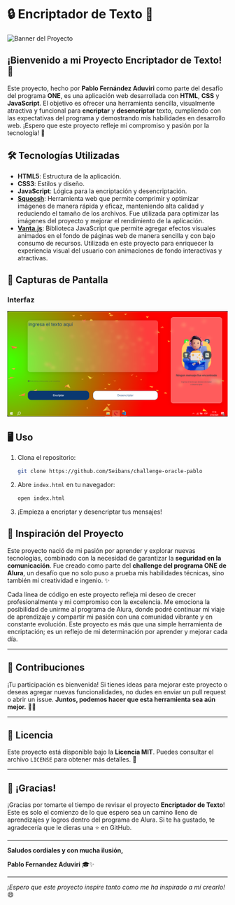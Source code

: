 # 🔒 Encriptador de Texto 🔐

![Banner del Proyecto](./assets/banner.png)

## ¡Bienvenido a mi Proyecto **Encriptador de Texto**! 🌟

Este proyecto, hecho por **Pablo Fernández Aduviri** como parte del desafío del programa **ONE**, es una aplicación web desarrollada con **HTML**, **CSS** y **JavaScript**. El objetivo es ofrecer una herramienta sencilla, visualmente atractiva y funcional para **encriptar** y **desencriptar** texto, cumpliendo con las expectativas del programa y demostrando mis habilidades en desarrollo web. ¡Espero que este proyecto refleje mi compromiso y pasión por la tecnología! 🌟

## 🛠️ Tecnologías Utilizadas

- **HTML5**: Estructura de la aplicación.
- **CSS3**: Estilos y diseño.
- **JavaScript**: Lógica para la encriptación y desencriptación.
- **[Squoosh](https://squoosh.app/)**: Herramienta web que permite comprimir y optimizar imágenes de manera rápida y eficaz, manteniendo alta calidad y reduciendo el tamaño de los archivos. Fue utilizada para optimizar las imágenes del proyecto y mejorar el rendimiento de la aplicación.
- **[Vanta.js](https://www.vantajs.com/)**: Biblioteca JavaScript que permite agregar efectos visuales animados en el fondo de páginas web de manera sencilla y con bajo consumo de recursos. Utilizada en este proyecto para enriquecer la experiencia visual del usuario con animaciones de fondo interactivas y atractivas.



## 📸 Capturas de Pantalla

### Interfaz

![Encriptación](./img/captura.png)
## 🖥️ Uso

1. Clona el repositorio:

    ```bash
    git clone https://github.com/Seibans/challenge-oracle-pablo
    ```

2. Abre `index.html` en tu navegador:

    ```bash
    open index.html
    ```

3. ¡Empieza a encriptar y desencriptar tus mensajes!

## 🧠 Inspiración del Proyecto

Este proyecto nació de mi pasión por aprender y explorar nuevas tecnologías, combinado con la necesidad de garantizar la **seguridad en la comunicación**. Fue creado como parte del **challenge del programa ONE de Alura**, un desafío que no solo puso a prueba mis habilidades técnicas, sino también mi creatividad e ingenio. ✨

Cada línea de código en este proyecto refleja mi deseo de crecer profesionalmente y mi compromiso con la excelencia. Me emociona la posibilidad de unirme al programa de Alura, donde podré continuar mi viaje de aprendizaje y compartir mi pasión con una comunidad vibrante y en constante evolución. Este proyecto es más que una simple herramienta de encriptación; es un reflejo de mi determinación por aprender y mejorar cada día.

---

## 🤝 Contribuciones

¡Tu participación es bienvenida! Si tienes ideas para mejorar este proyecto o deseas agregar nuevas funcionalidades, no dudes en enviar un pull request o abrir un issue. **Juntos, podemos hacer que esta herramienta sea aún mejor.** 🚀🙌

---

## 📜 Licencia

Este proyecto está disponible bajo la **Licencia MIT**. Puedes consultar el archivo `LICENSE` para obtener más detalles. 📄

---

## 🎉 ¡Gracias!

¡Gracias por tomarte el tiempo de revisar el proyecto **Encriptador de Texto**! Este es solo el comienzo de lo que espero sea un camino lleno de aprendizajes y logros dentro del programa de Alura. Si te ha gustado, te agradecería que le dieras una ⭐ en GitHub.

---

**Saludos cordiales y con mucha ilusión,**

**Pablo Fernandez Aduviri** 🎓✨

---

*¡Espero que este proyecto inspire tanto como me ha inspirado a mí crearlo!* 😄

